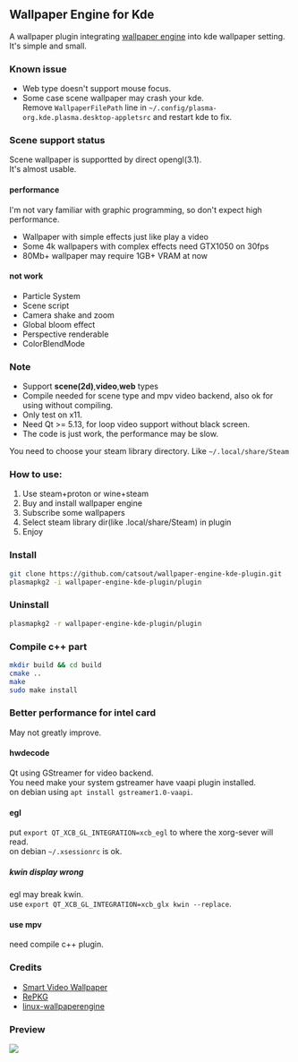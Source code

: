 ## Wallpaper Engine for Kde
A wallpaper plugin integrating [wallpaper engine](https://store.steampowered.com/app/431960/Wallpaper_Engine) into kde wallpaper setting.  
It's simple and small.  

### Known issue
- Web type doesn't support mouse focus.  
- Some case scene wallpaper may crash your kde.  
  Remove `WallpaperFilePath` line in `~/.config/plasma-org.kde.plasma.desktop-appletsrc` and restart kde to fix.  

### Scene support status
Scene wallpaper is supportted by direct opengl(3.1).  
It's almost usable.  
#### performance
I'm not vary familiar with graphic programming, so don't expect high performance.  
- Wallpaper with simple effects just like play a video  
- Some 4k wallpapers with complex effects need GTX1050 on 30fps  
- 80Mb+ wallpaper may require 1GB+ VRAM at now
#### not work
- Particle System   
- Scene script  
- Camera shake and zoom  
- Global bloom effect  
- Perspective renderable  
- ColorBlendMode  

### Note
- Support **scene(2d)**,**video**,**web** types
- Compile needed for scene type and mpv video backend, also ok for using without compiling.
- Only test on x11.
- Need Qt >= 5.13, for loop video support without black screen.
- The code is just work, the performance may be slow.  

You need to choose your steam library directory. Like `~/.local/share/Steam`  

### How to use:
1. Use steam+proton or wine+steam
2. Buy and install wallpaper engine
3. Subscribe some wallpapers  
4. Select steam library dir(like .local/share/Steam) in plugin
5. Enjoy


### Install
```sh
git clone https://github.com/catsout/wallpaper-engine-kde-plugin.git
plasmapkg2 -i wallpaper-engine-kde-plugin/plugin
```
### Uninstall
```sh
plasmapkg2 -r wallpaper-engine-kde-plugin/plugin
```

### Compile c++ part
```sh
mkdir build && cd build
cmake ..
make
sudo make install
```

### Better performance for intel card
May not greatly improve.  
#### hwdecode
Qt using GStreamer for video backend.  
You need make your system gstreamer have vaapi plugin installed.  
on debian using `apt install gstreamer1.0-vaapi`.   

#### egl
put `export QT_XCB_GL_INTEGRATION=xcb_egl` to where the xorg-sever will read.  
on debian `~/.xsessionrc` is ok.  

##### kwin display wrong
egl may break kwin.  
use `export QT_XCB_GL_INTEGRATION=xcb_glx kwin --replace`.

#### use mpv 
need compile c++ plugin.

### Credits

- [Smart Video Wallpaper](https://store.kde.org/p/1316299/)     
- [RePKG](https://github.com/notscuffed/repkg)                  
- [linux-wallpaperengine](https://github.com/Almamu/linux-wallpaperengine)                                                                                                                                                                                                                                             

### Preview
![](https://cdn.pling.com/img/9/e/6/1/e77349a442e38812aa443a34de2f1488b4611d1f190b7432b081bd18fb6b2e0371eb.jpg)
